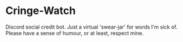 # Cringe-Watch
Discord social credit bot.
Just a virtual 'swear-jar' for words I'm sick of.
Please have a sense of humour, or at least, respect mine.
